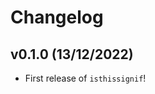 # Changelog

<!--next-version-placeholder-->

## v0.1.0 (13/12/2022)

- First release of `isthissignif`!